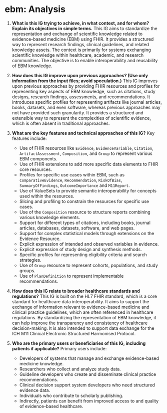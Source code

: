 # ebm: Analysis

1.  **What is this IG trying to achieve, in what context, and for whom? Explain its objectives in simple terms.**
    This IG aims to standardize the representation and exchange of scientific knowledge related to evidence-based medicine (EBM) using FHIR. It provides a structured way to represent research findings, clinical guidelines, and related knowledge assets. The context is primarily for systems exchanging scientific knowledge within healthcare, academic, and research communities. The objective is to enable interoperability and reusability of EBM knowledge.

2.  **How does this IG improve upon previous approaches? (Use only information from the input files; avoid speculation.)**
    This IG improves upon previous approaches by providing FHIR resources and profiles for representing key aspects of EBM knowledge, such as citations, study designs, research findings, assessments, and recommendations. It introduces specific profiles for representing artifacts like journal articles, books, datasets, and even software, whereas previous approaches may not have provided such granularity. It provides a structured and extensible way to represent the complexities of scientific evidence, which is often absent in traditional approaches.

3.  **What are the key features and technical approaches of this IG?**
    Key features include:
    *   Use of FHIR resources like `Evidence`, `EvidenceVariable`, `Citation`, `ArtifactAssessment`, `Composition`, and `Group` to represent various EBM components.
    *   Use of FHIR extensions to add more specific data elements to FHIR core resources.
    *   Profiles for specific use cases within EBM, such as `ComparativeEvidence`, `Recommendation`, `RiskOfBias`, `SummaryOfFindings`, `OutcomeImportance` and `M11Report`.
    *   Use of ValueSets to provide semantic interoperability for concepts used within the resources.
    *   Slicing and profiling to constrain the resources for specific use cases.
    *   Use of the `Composition` resource to structure reports combining various knowledge elements.
    *   Support for different types of citations, including books, journal articles, databases, datasets, software, and web pages.
    *   Support for complex statistical models through extensions on the Evidence Resource.
    *   Explicit expression of intended and observed variables in evidence.
    *   Explicit expression of study design and synthesis methods.
    *   Specific profiles for representing eligibility criteria and search strategies.
    *   Use of `Group` resource to represent cohorts, populations, and study groups.
    *   Use of `PlanDefinition` to represent implementable recommendations.

4.  **How does this IG relate to broader healthcare standards and regulations?**
    This IG is built on the HL7 FHIR standard, which is a core standard for healthcare data interoperability. It aims to support the exchange of information relevant to evidence-based medicine and clinical practice guidelines, which are often referenced in healthcare regulations. By standardizing the representation of EBM knowledge, it can help improve the transparency and consistency of healthcare decision-making.  It is also intended to support data exchange for the ICH M11 Clinical Electronic Structured Harmonised Protocol.

5.  **Who are the primary users or beneficiaries of this IG, including patients if applicable?**
    Primary users include:
    *   Developers of systems that manage and exchange evidence-based medicine knowledge.
    *   Researchers who collect and analyze study data.
    *   Guideline developers who create and disseminate clinical practice recommendations.
    *   Clinical decision support system developers who need structured evidence data.
    *   Individuals who contribute to scholarly publishing.
    *   Indirectly, patients can benefit from improved access to and quality of evidence-based healthcare.

